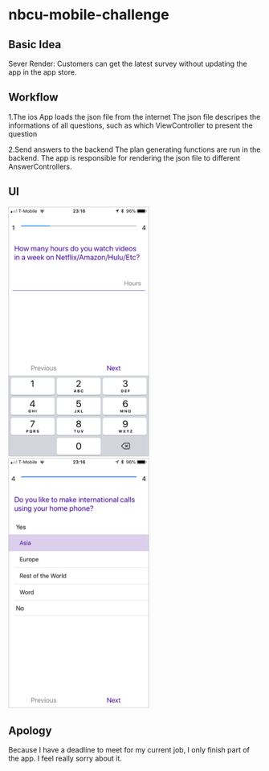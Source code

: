 # nbcu-mobile-challenge

## Basic Idea
Sever Render: Customers can get the latest survey without updating the app in the app store.

## Workflow
1.The ios App loads the json file from the internet
The json file descripes the informations of all questions, such as which ViewController to present the question

2.Send answers to the backend
The plan generating functions are run in the backend. The app is responsible for rendering the json file to different AnswerControllers. 

## UI
<img src="https://github.com/CranberryYam/nbcu-mobile-challenge/blob/master/Assets/IMG_0404.PNG" width="280">
<img src="https://github.com/CranberryYam/nbcu-mobile-challenge/blob/master/Assets/IMG_0405.PNG" width="280">

## Apology
Because I have a deadline to meet for my current job, I only finish part of the app. I feel really sorry about it.

 
